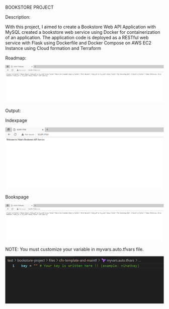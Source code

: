 BOOKSTORE PROJECT

Description:

With this project, I aimed to create a Bookstore Web API Application with MySQL created a bookstore web service using Docker for containerization of an application. The application code is deployed as a RESTful web service with Flask using Dockerfile and Docker Compose on AWS EC2 Instance using Cloud formation and Terraform

Roadmap: 

![project004](project-images/bookspage.PNG)


Output: 

Indexpage

![project004](project-images/indexpage.PNG)


Bookspage

![project004](project-images/bookspage.PNG)

NOTE: You must customize your variable in myvars.auto.tfvars file.

![project004](project-images/myvars.PNG)